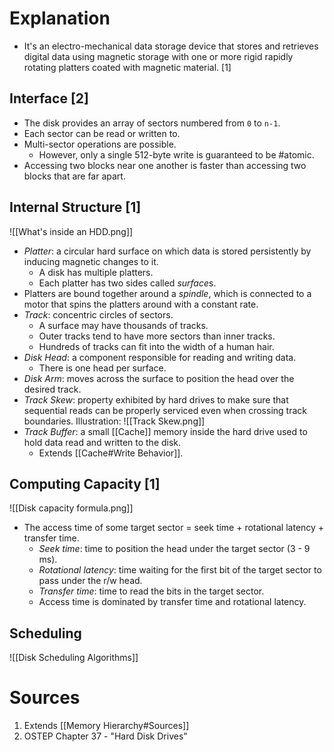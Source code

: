 # Explanation
- It's an electro-mechanical data storage device that stores and retrieves digital data using magnetic storage with one or more rigid rapidly rotating platters coated with magnetic material. [1]

## Interface [2]
- The disk provides an array of sectors numbered from `0` to `n-1`.
- Each sector can be read or written to.
- Multi-sector operations are possible.
	- However, only a single 512-byte write is guaranteed to be #atomic.
- Accessing two blocks near one another is faster than accessing two blocks that are far apart.

## Internal Structure [1]
![[What's inside an HDD.png]]
- *Platter*: a circular hard surface on which data is stored persistently by inducing magnetic changes to it.
	- A disk has multiple platters.
	- Each platter has two sides called *surface*s.
- Platters are bound together around a *spindle*, which is connected to a motor that spins the platters around with a constant rate.
- *Track*: concentric circles of sectors.
	- A surface may have thousands of tracks.
	- Outer tracks tend to have more sectors than inner tracks.
	- Hundreds of tracks can fit into the width of a human hair.
- *Disk Head*: a component responsible for reading and writing data.
	- There is one head per surface.
- *Disk Arm*: moves across the surface to position the head over the desired track.
- *Track Skew*: property exhibited by hard drives to make sure that sequential reads can be properly serviced even when crossing track boundaries. Illustration: ![[Track Skew.png]]
- *Track Buffer*: a small [[Cache]] memory inside the hard drive used to hold data read and written to the disk.
	- Extends [[Cache#Write Behavior]].

## Computing Capacity [1]
![[Disk capacity formula.png]]
- The access time of some target sector = seek time + rotational latency + transfer time.
	- *Seek time*: time to position the head under the target sector (3 - 9 ms).
	- *Rotational latency*: time waiting for the first bit of the target sector to pass under the r/w head.
	- *Transfer time*: time to read the bits in the target sector.
	- Access time is dominated by transfer time and rotational latency.

## Scheduling

![[Disk Scheduling Algorithms]]

# Sources
1. Extends [[Memory Hierarchy#Sources]]
2. OSTEP Chapter 37 - "Hard Disk Drives"